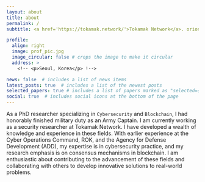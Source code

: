 ```yaml
---
layout: about
title: about
permalink: /
subtitle: <a href='https://tokamak.network/'>Tokamak Network</a>. orion-alpha_at_korea.ac.kr.

profile:
  align: right
  image: prof_pic.jpg
  image_circular: false # crops the image to make it circular
  address: >
    <!-- <p>Seoul, Korea</p> !-->

news: false  # includes a list of news items
latest_posts: true  # includes a list of the newest posts
selected_papers: true # includes a list of papers marked as "selected={true}"
social: true  # includes social icons at the bottom of the page
---
```


As a PhD researcher specializing in `Cybersecurity` and `Blockchain`, I had honorably finished military duty as an Army Captain. I am currently working as a security researcher at Tokamak Network. I have developed a wealth of knowledge and experience in these fields. With earlier experience at the Cyber Operations Command, ROK, and the Agency for Defense Development (ADD), my expertise is in cybersecurity practice, and my research emphasis is on consensus mechanisms in blockchain. I am enthusiastic about contributing to the advancement of these fields and collaborating with others to develop innovative solutions to real-world problems.
